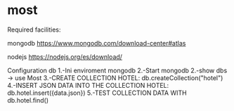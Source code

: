 # most
Required facilities:

mongodb
https://www.mongodb.com/download-center#atlas

nodejs
https://nodejs.org/es/download/

Configuration db
1.-Ini enviroment mongodb
2.-Start mongodb
2.-show dbs -> use Most
3.-CREATE COLLECTION HOTEL: db.createCollection("hotel")
4.-INSERT JSON DATA INTO THE COLLECTION HOTEL: db.hotel.insert({data.json})
5.-TEST COLLECTION DATA WITH db.hotel.find()
